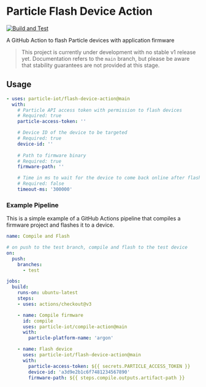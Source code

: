 # Particle Flash Device Action
[![Build and Test](https://github.com/particle-iot/flash-device-action/actions/workflows/test.yml/badge.svg)](https://github.com/particle-iot/flash-device-action/actions/workflows/test.yml)

A GitHub Action to flash Particle devices with application firmware

> This project is currently under development with no stable v1 release yet. 
  Documentation refers to the `main` branch, but please be aware that stability guarantees are not provided at this stage.

## Usage

```yaml
- uses: particle-iot/flash-device-action@main
  with:
    # Particle API access token with permission to flash devices
    # Required: true
    particle-access-token: ''

    # Device ID of the device to be targeted
    # Required: true
    device-id: ''
    
    # Path to firmware binary
    # Required: true
    firmware-path: ''

    # Time in ms to wait for the device to come back online after flashing
    # Required: false
    timeout-ms: '300000'
```

### Example Pipeline

This is a simple example of a GitHub Actions pipeline that compiles a firmware project and flashes it to a device.

```yaml
name: Compile and Flash

# on push to the test branch, compile and flash to the test device
on:
  push:
    branches:
      - test

jobs:
  build:
    runs-on: ubuntu-latest
    steps:
    - uses: actions/checkout@v3

    - name: Compile firmware
      id: compile
      uses: particle-iot/compile-action@main
      with:
        particle-platform-name: 'argon'

    - name: Flash device
      uses: particle-iot/flash-device-action@main
      with:
        particle-access-token: ${{ secrets.PARTICLE_ACCESS_TOKEN }}
        device-id: 'a3d9e2b1c6f7481234567890'
        firmware-path: ${{ steps.compile.outputs.artifact-path }}
```
